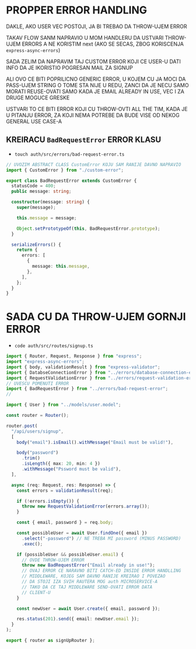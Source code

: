 # PROPPER ERROR HANDLING

DAKLE, AKO USER VEC POSTOJI, JA BI TREBAO DA THROW-UJEM ERROR

TAKAV FLOW SANM NAPRAVIO U MOM HANDLERU DA USTVARI THROW-UJEM ERRORS A NE KORISTIM next (AKO SE SECAS, ZBOG KORISCENJA `express-async-errors`)

SADA ZELIM DA NAPRAVIM TAJ CUSTOM ERROR KOJI CE USER-U DATI INFO DA JE IKORISTIO POGRESAN MAIL ZA SIGNUP

ALI OVO CE BITI POPRILICNO GENERIC ERROR, U KOJEM CU JA MOCI DA PASS-UJEM STRING O TOME STA NIJE U REDU, ZANCI DA JE NECU SAMO MORATI REUSE-OVATI SAMO KADA JE EMAIL ALREADY IN USE, VEC I ZA DRUGE MOGUCE GRESKE

USTVARI TO CE BITI ERROR KOJI CU THROW-OVTI ALL THE TIM, KADA JE U PITANJU ERROR, ZA KOJI NEMA POTREBE DA BUDE VISE OD NEKOG GENERAL USE CASE-A

## KREIRACU `BadRequestError` ERROR KLASU

- `touch auth/src/errors/bad-request-error.ts`

```ts
// UVOZIM ABSTRACT CLASS CustomError KOJU SAM RANIJE DAVNO NAPRAVIO
import { CustomError } from "./custom-error";

export class BadRequestError extends CustomError {
  statusCode = 400;
  public message: string;

  constructor(message: string) {
    super(message);

    this.message = message;

    Object.setPrototypeOf(this, BadRequestError.prototype);
  }

  serializeErrors() {
    return {
      errors: [
        {
          message: this.message,
        },
      ],
    };
  }
}

```

# SADA CU DA THROW-UJEM GORNJI ERROR

- `code auth/src/routes/signup.ts`

```ts
import { Router, Request, Response } from "express";
import "express-async-errors";
import { body, validationResult } from "express-validator";
import { DatabseConnectionError } from "../errors/database-connection-error";
import { RequestValidationError } from "../errors/request-validation-error";
// UVESCU POMENUTI ERROR
import { BadRequestError } from "../errors/bad-request-error";
//

import { User } from "../models/user.model";

const router = Router();

router.post(
  "/api/users/signup",
  [
    body("email").isEmail().withMessage("Email must be valid!"),

    body("password")
      .trim()
      .isLength({ max: 20, min: 4 })
      .withMessage("Pssword must be valid"),
  ],

  async (req: Request, res: Response) => {
    const errors = validationResult(req);

    if (!errors.isEmpty()) {
      throw new RequestValidationError(errors.array());
    }

    const { email, password } = req.body;

    const possibleUser = await User.findOne({ email })
      .select("-password") // NE TREBA MI password (MINUS PASSWORD)
      .exec();

    if (possibleUser && possibleUser.email) {
      // OVDE THROW-UJEM ERROR
      throw new BadRequestError("Email already in use!");
      // OVAJ ERROR CE NARAVNO BITI CATCH-ED INSIDE ERROR HANDLLING
      // MIDDLEWARE, KOJEG SAM DAVNO RANIJE KREIRAO I POVEZAO
      // DA STOJI IZA SVIH RAUTERA MOG auth MICROSERVICE-A
      // TAKO DA CE TAJ MIDDLEWARE SEND-OVATI ERROR DATA
      // CLIENT-U
    }

    const newUser = await User.create({ email, password });

    res.status(201).send({ email: newUser.email });
  }
);

export { router as signUpRouter };

```
